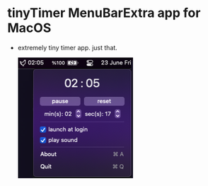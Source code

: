 # tinyTimer MenuBarExtra app for MacOS
- extremely tiny timer app. just that.

  <img src="https://github.com/sermetc/tinyTimer/blob/main/tinyTimer.png" width="260" height="273">
